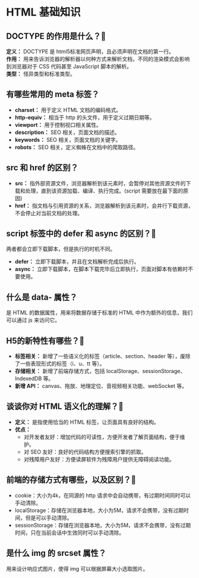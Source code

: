 # HTML 基础知识
## DOCTYPE 的作用是什么？:star2:
**定义：** DOCTYPE 是 html5标准网页声明，且必须声明在文档的第一行。   
**作用：** 用来告诉浏览器的解析器以何种方式来解析文档，不同的渲染模式会影响到浏览器对于 CSS 代码甚至 JavaScript 脚本的解析。    
**类型：** 怪异类型和标准类型。

## 有哪些常用的 meta 标签？
- **charset：** 用于定义 HTML 文档的编码格式。
- **http-equiv：** 相当于 http 的头文件，用于定义过期日期等。
- **viewport：** 用于控制视口相关属性。
- **description：** SEO 相关，页面文档的描述。
- **keywords：** SEO 相关，页面文档的关键字。
- **robots：** SEO 相关，定义蜘蛛在文档中的爬取路径。

## src 和 href 的区别？
- **src：** 指外部资源文件，浏览器解析到该元素时，会暂停对其他资源文件的下载和处理，直到该资源加载、编译、执行完成。(script 需要放在最下面的原因)
- **href：** 指文档与引用资源的关系，浏览器解析到该元素时，会并行下载资源，不会停止对当前文档的处理。

## script 标签中的 defer 和 async 的区别？:star2:
两者都会立即下载脚本，但是执行的时机不同。
- **defer：** 立即下载脚本，并且在文档解析完成后执行。
- **async：** 立即下载脚本，在脚本下载完毕后立即执行，页面对脚本有依赖时不要使用。

## 什么是 data- 属性？
是 HTML 的数据属性，用来将数据存储于标准的 HTML 中作为额外的信息，我们可以通过 js 来访问它。

## H5的新特性有哪些？:star2:
- **标签相关：** 新增了一些语义化的标签（article、section、header 等），废除了一些表现形式的标签（i、u、tt 等）。
- **存储相关：** 新增了前端存储方式，包括 localStorage、sessionStorage、IndexedDB 等。
- **新增 API：** canvas、拖放、地理定位、音视频相关功能、webSocket 等。

## 谈谈你对 HTML 语义化的理解？:star2:
- **定义：** 是指使用恰当的 HTML 标签，让页面具有良好的结构。   
- **优点：**  
	- 对开发者友好：增加代码的可读性，方便开发者了解页面结构，便于维护。
	- 对 SEO 友好：良好的代码结构方便搜索引擎的抓取。
	- 对残障用户友好：方便读屏软件为残障用户提供无障碍阅读功能。

## 前端的存储方式有哪些，以及区别？:star2:
- cookie：大小为4k，在同源的 http 请求中会自动携带，有过期时间同时可以手动清除。
- localStorage：存储在浏览器本地，大小为5M，请求不会携带，没有过期时间，但是可以手动清除。
- sessionStorage：存储在浏览器本地，大小为5M，请求不会携带，没有过期时间，只在当前会话中生效同时可以手动清除。

## 是什么 img 的 srcset 属性？
用来设计响应式图片，使得 img 可以根据屏幕大小选取图片。
